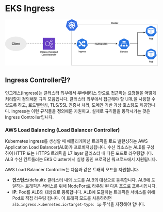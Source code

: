 # EKS Ingress

![Kubernetes Ingress](../../.gitbook/assets/ingress.png)

## Ingress Controller란?

인그레스(Ingress)는 클러스터 외부에서 쿠버네티스 안으로 접근하는 요청들을 어떻게 처리할지 정의해둔 규칙 모음입니다. 클러스터 외부에서 접근해야 할 URL을 사용할 수 있도록 하고, 로드밸런싱, TLS/SSL 인증서 처리, 도메인 기반 가상 호스팅도 제공합니다. Ingress는 이런 규칙들을 정의해둔 자원이고, 실제로 규칙들을 동작시키는 것은 Ingress Controller입니다.

### AWS Load Balancing (Load Balancer Controller)

Kubernetes ingress를 생성할 때 애플리케이션 트래픽을 로드 밸런싱하는 AWS Application Load Balancer(ALB)가 프로비저닝됩니다. 수신 리소스는 ALB를 구성하여 HTTP 또는 HTTPS 트래픽을 L7 layer 클러스터 내 다른 포드로 라우팅합니다. ALB 수신 컨트롤러는 EKS Cluster에서 실행 중인 프로덕션 워크로드에서 지원됩니다.

AWS Load Balancer Controller는 다음과 같은 트래픽 모드를 지원합니다.

* **인스턴스**(default): 클러스터 내의 노드를 ALB의 대상으로 등록합니다. ALB에 도달하는 트래픽은 서비스를 위해 NodePort로 라우팅 된 다음 포드로 프록시됩니다.
* **IP**: Pod를 ALB의 대상으로 등록합니다. ALB에 도달하는 트래픽은 서비스를 위해 Pod로 직접 라우팅 됩니다. 이 트래픽 모드를 사용하려면 `alb.ingress.kubernetes.io/target-type: ip` 주석을 지정해야 합니다.
